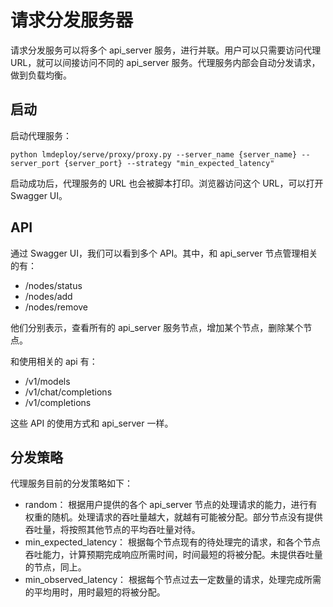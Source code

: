 # 请求分发服务器

请求分发服务可以将多个 api_server 服务，进行并联。用户可以只需要访问代理 URL，就可以间接访问不同的 api_server 服务。代理服务内部会自动分发请求，做到负载均衡。

## 启动

启动代理服务：

```shell
python lmdeploy/serve/proxy/proxy.py --server_name {server_name} --server_port {server_port} --strategy "min_expected_latency"
```

启动成功后，代理服务的 URL 也会被脚本打印。浏览器访问这个 URL，可以打开 Swagger UI。

## API

通过 Swagger UI，我们可以看到多个 API。其中，和 api_server 节点管理相关的有：

- /nodes/status
- /nodes/add
- /nodes/remove

他们分别表示，查看所有的 api_server 服务节点，增加某个节点，删除某个节点。

和使用相关的 api 有：

- /v1/models
- /v1/chat/completions
- /v1/completions

这些 API 的使用方式和 api_server 一样。

## 分发策略

代理服务目前的分发策略如下：

- random： 根据用户提供的各个 api_server 节点的处理请求的能力，进行有权重的随机。处理请求的吞吐量越大，就越有可能被分配。部分节点没有提供吞吐量，将按照其他节点的平均吞吐量对待。
- min_expected_latency： 根据每个节点现有的待处理完的请求，和各个节点吞吐能力，计算预期完成响应所需时间，时间最短的将被分配。未提供吞吐量的节点，同上。
- min_observed_latency： 根据每个节点过去一定数量的请求，处理完成所需的平均用时，用时最短的将被分配。
